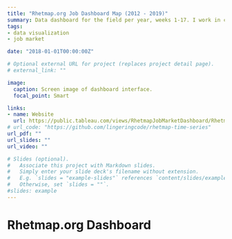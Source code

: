 ```yaml
---
title: "Rhetmap.org Job Dashboard Map (2012 - 2019)"
summary: Data dashboard for the field per year, weeks 1-17. I work in coordination with Jim Ridolfo's data collection efforts. Made with Tableau.
tags:
- data visualization
- job market

date: "2018-01-01T00:00:00Z"

# Optional external URL for project (replaces project detail page).
# external_link: ""

image:
  caption: Screen image of dashboard interface.
  focal_point: Smart

links:
- name: Website
  url: https://public.tableau.com/views/RhetmapJobMarketDashboard/RhetmapMarketComparison?:language=en-US&:display_count=n&:origin=viz_share_link
# url_code: "https://github.com/lingeringcode/rhetmap-time-series"
url_pdf: ""
url_slides: ""
url_video: ""

# Slides (optional).
#   Associate this project with Markdown slides.
#   Simply enter your slide deck's filename without extension.
#   E.g. `slides = "example-slides"` references `content/slides/example-slides.md`.
#   Otherwise, set `slides = ""`.
#slides: example
---
```


# Rhetmap.org Dashboard